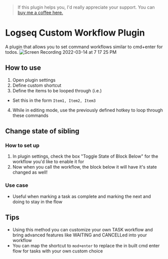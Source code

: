 >If this plugin helps you, I'd really appreciate your support. You can [buy me a coffee here. ](https://www.buymeacoffee.com/sawhney17)
# Logseq Custom Workflow Plugin
A plugin that allows you to set command workflows similar to cmd+enter for todos. 
![Screen Recording 2022-03-14 at 7 17 25 PM](https://user-images.githubusercontent.com/80150109/158207811-4daaacfd-13c4-423a-a829-3b965a16ee95.gif)
## How to use
1. Open plugin settings
2. Define custom shortcut
3. Define the items to be looped through (i.e.)
  - Set this in the form `Item1, Item2, Item3`
4. While in editing mode, use the previously defined hotkey to loop through these commands

## Change state of sibling
### How to set up
1. In plugin settings, check the box "Toggle State of Block Below" for the workflow you'd like to enable it for
2. Now when you call the workflow, the block below it will have it's state changed as well!
### Use case 
- Useful when marking a task as complete and marking the next and doing to stay in the flow
## Tips
- Using this method you can customize your own TASK workflow and bring advanced features like WAITING and CANCELLed into your workflow
- You can map the shortcut to `mod+enter` to replace the in built cmd enter flow for tasks with your own custom choice


